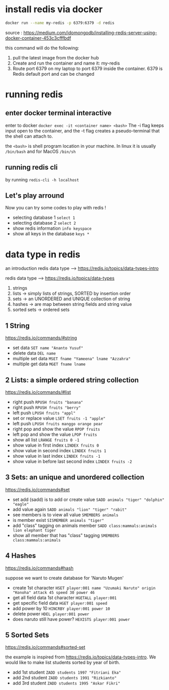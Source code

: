 # install redis via docker


```sh
docker run --name my-redis -p 6379:6379 -d redis
```
source : https://medium.com/idomongodb/installing-redis-server-using-docker-container-453c3cfffbdf

this command will do the following:

1. pull the latest image from the docker hub
2. Create and run the container and name it: my-redis
3. Route port 6379 on my laptop to port 6379 inside the container. 6379 is Redis default port and can be changed


# running redis

## enter docker terminal interactive

enter to docker `docker exec -it <container name> <bash>` The -i flag keeps input open to the container, and the -t flag creates a pseudo-terminal that the shell can attach to. 

the `<bash>` is shell program location in your machine. In linux it is usually `/bin/bash` and for MacOS `/bin/sh`

## running redis cli

by running `redis-cli -h localhost`

## Let's play arround

Now you can try some codes to play with redis !

- selecting database 1 `select 1`
- selecting database 2 `select 2`
- show redis information `info keyspace`
- show all keys in the database `keys *`


# data type in redis

an introduction redis data type -->  https://redis.io/topics/data-types-intro

redis data type --> https://redis.io/topics/data-types

1. strings
2. lists -> simply lists of strings, SORTED by insertion order
3. sets -> an UNORDERED and UNIQUE collection of string
4. hashes -> are map between string fields and string value
5. sorted sets -> ordered sets

## 1 String

https://redis.io/commands/#string

- set data `SET name "Ananto Yusuf"`
- delete data `DEL name`
- multiple set data `MSET fname "Yameena" lname "Azzahra"`
- multiple get data `MGET fname lname`

## 2 Lists: a simple ordered string collection

https://redis.io/commands/#list

- right push `RPUSH fruits "banana"`
- right push `RPUSH fruits "berry"`
- left push `LPUSH fruits "appl"`
- set or replace value `LSET fruits -1 "apple"`
- left push `LPUSH fruits manggo orange pear`
- right pop and show the value `RPOP fruits` 
- left pop and show the value `LPOP fruits`
- show all list `LRANGE fruits 0 -1`
- show value in first index `LINDEX fruits 0`
- show value in second index `LINDEX fruits 1`
- show value in last index `LINDEX fruits -1`
- show value in before last second index `LINDEX fruits -2`

## 3 Sets: an unique and unordered collection

https://redis.io/commands#set

- set add (sadd) is to add or create value `SADD animals "tiger" "dolphin" "eagle"`
- add value again `SADD animals "lion" "tiger" "rabit"`
- see members is to view all value `SMEMBERS animals`
- is member exist `SISMEMBER animals "tiger"`
- add "class" tagging on animals member `SADD class:mammals:animals lion elephant tiger`
- show all member that has "class" tagging `SMEMBERS class:mammals:animals`

## 4 Hashes

https://redis.io/commands#hash

suppose we want to create database for 'Naruto Mugen'

- create 1st character `HSET player:001 name "Uzumaki Naruto" origin "Konoha" attack 45 speed 30 power 46`
- get all field data 1st character `HGETALL player:001`
- get specific field data `HGET player:001 speed`
- add power by 10 `HINCRBY player:001 power 10`
- delete power `HDEL player:001 power`
- does naruto still have power?  `HEXISTS player:001 power`

## 5 Sorted Sets

https://redis.io/commands#sorted-set

the example is inspired from https://redis.io/topics/data-types-intro. We would like to make list students sorted by year of birth.

- add 1st student `ZADD students 1997 "Fitriani Eka"`
- add 2nd student `ZADD students 1991 "Rizkianto"`
- add 3rd student `ZADD students 1995 "Askar Fikri"`
